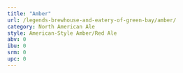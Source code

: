 ```yaml
---
title: "Amber"
url: /legends-brewhouse-and-eatery-of-green-bay/amber/
category: North American Ale
style: American-Style Amber/Red Ale
abv: 0
ibu: 0
srm: 0
upc: 0
---
```



